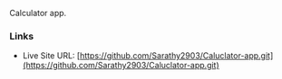 Calculator app.

### Links

- Live Site URL: [https://github.com/Sarathy2903/Caluclator-app.git](https://github.com/Sarathy2903/Caluclator-app.git)
